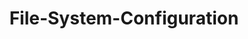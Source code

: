 ---
layout: tag-list
type: tag
title: File-System-Configuration
slug: File-System-Configuration
category: Tag
sidebar: false
description: >
      Subida de archivos.
---